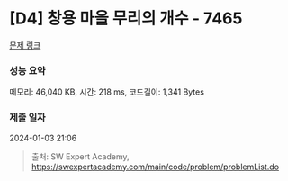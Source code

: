 # [D4] 창용 마을 무리의 개수 - 7465 

[문제 링크](https://swexpertacademy.com/main/code/problem/problemDetail.do?contestProbId=AWngfZVa9XwDFAQU) 

### 성능 요약

메모리: 46,040 KB, 시간: 218 ms, 코드길이: 1,341 Bytes

### 제출 일자

2024-01-03 21:06



> 출처: SW Expert Academy, https://swexpertacademy.com/main/code/problem/problemList.do